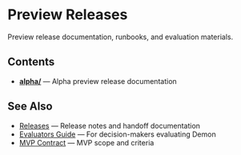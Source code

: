 # Preview Releases

Preview release documentation, runbooks, and evaluation materials.

## Contents

- **[alpha/](./alpha/)** — Alpha preview release documentation

## See Also

- [Releases](../releases/) — Release notes and handoff documentation
- [Evaluators Guide](../personas/evaluators.md) — For decision-makers evaluating Demon
- [MVP Contract](../mvp/01-mvp-contract.md) — MVP scope and criteria
